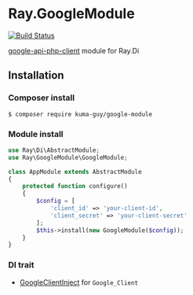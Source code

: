 # Ray.GoogleModule

[![Build Status](https://travis-ci.org/kuma-guy/Ray.GoogleModule.svg?branch=master)](https://travis-ci.org/kuma-guy/Ray.GoogleModule)

[google-api-php-client](https://github.com/google/google-api-php-client) module for Ray.Di

## Installation

### Composer install

    $ composer require kuma-guy/google-module
 
### Module install

```php
use Ray\Di\AbstractModule;
use Ray\GoogleModule\GoogleModule;

class AppModule extends AbstractModule
{
    protected function configure()
    {
        $config = [
            'client_id' => 'your-client-id',
            'client_secret' => 'your-client-secret'
        ];
        $this->install(new GoogleModule($config));
    }
}
```

### DI trait

 * [GoogleClientInject](https://github.com/kuma-guy/Ray.GoogleModule/blob/master/src/GoogleClientInject.php) for `Google_Client`
